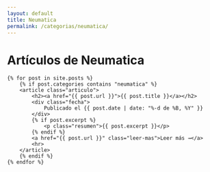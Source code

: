 ```yaml
---
layout: default
title: Neumatica
permalink: /categorias/neumatica/
---
```


<div class="blog-container">
        <h1>Artículos de Neumatica</h1>

    {% for post in site.posts %}
        {% if post.categories contains "neumatica" %}
        <article class="articulo">
            <h2><a href="{{ post.url }}">{{ post.title }}</a></h2>
            <div class="fecha">
                Publicado el {{ post.date | date: "%-d de %B, %Y" }}
            </div>
            {% if post.excerpt %}
                <p class="resumen">{{ post.excerpt }}</p>
            {% endif %}
            <a href="{{ post.url }}" class="leer-mas">Leer más →</a>
            <hr>
        </article>
        {% endif %}
    {% endfor %}
</div>

